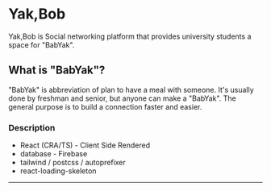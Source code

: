 # Yak,Bob

Yak,Bob is Social networking platform that provides university students a space for "BabYak".

## What is "BabYak"?

"BabYak" is abbreviation of plan to have a meal with someone.
It's usually done by freshman and senior, but anyone can make a "BabYak".
The general purpose is to build a connection faster and easier.

### Description

- React (CRA/TS) - Client Side Rendered
- database - Firebase
- tailwind / postcss / autoprefixer
- react-loading-skeleton

---
